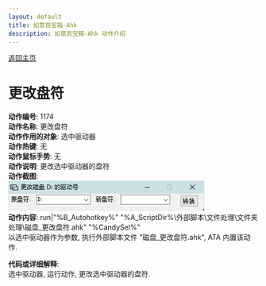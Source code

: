 ```yaml
---
layout: default
title: 如意百宝箱-Ahk
description: 如意百宝箱-Ahk 动作介绍
---
```


[返回主页](../index.md)

# [](#header-2) 更改盘符

**动作编号**: 1174  
**动作名称**: 更改盘符  
**动作作用的对象**: 选中驱动器  
**动作热键**: 无  
**动作鼠标手势**: 无  
**动作说明**: 更改选中驱动器的盘符  
**动作截图**:  
  ![更改盘符](img1/1174.png)  
**动作内容**: run|"%B_Autohotkey%" "%A_ScriptDir%\外部脚本\文件处理\文件夹处理\磁盘_更改盘符.ahk" "%CandySel%"  
以选中驱动器作为参数, 执行外部脚本文件 "磁盘_更改盘符.ahk", ATA 内置该动作.

**代码或详细解释**:  
选中驱动器, 运行动作, 更改选中驱动器的盘符.  